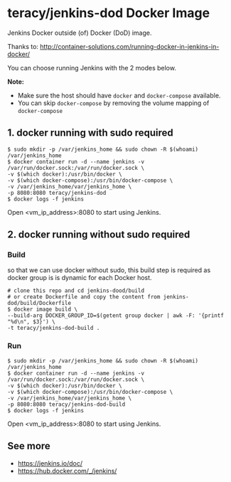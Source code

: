 # teracy/jenkins-dod Docker Image

Jenkins Docker outside (of) Docker (DoD) image.

Thanks to: http://container-solutions.com/running-docker-in-jenkins-in-docker/

You can choose running Jenkins with the 2 modes below.

**Note:**
- Make sure the host should have `docker` and `docker-compose` available.
- You can skip `docker-compose` by removing the volume mapping of `docker-compose`

## 1. docker running with sudo required

```
$ sudo mkdir -p /var/jenkins_home && sudo chown -R $(whoami) /var/jenkins_home
$ docker container run -d --name jenkins -v /var/run/docker.sock:/var/run/docker.sock \
-v $(which docker):/usr/bin/docker \
-v $(which docker-compose):/usr/bin/docker-compose \
-v /var/jenkins_home/var/jenkins_home \
-p 8080:8080 teracy/jenkins-dod
$ docker logs -f jenkins
```

Open \<vm_ip_address>:8080 to start using Jenkins.


## 2. docker running without sudo required

### Build

so that we can use docker without sudo, this build step is required as docker group is is dynamic
for each Docker host.

```
# clone this repo and cd jenkins-dood/build
# or create Dockerfile and copy the content from jenkins-dod/build/Dockerfile
$ docker image build \
--build-arg DOCKER_GROUP_ID=$(getent group docker | awk -F: '{printf "%d\n", $3}') \
-t teracy/jenkins-dod-build .
```

### Run

```
$ sudo mkdir -p /var/jenkins_home && sudo chown -R $(whoami) /var/jenkins_home
$ docker container run -d --name jenkins -v /var/run/docker.sock:/var/run/docker.sock \
-v $(which docker):/usr/bin/docker \
-v $(which docker-compose):/usr/bin/docker-compose \
-v /var/jenkins_home/var/jenkins_home \
-p 8080:8080 teracy/jenkins-dod-build
$ docker logs -f jenkins
```

Open \<vm_ip_address>:8080 to start using Jenkins.

## See more

- https://jenkins.io/doc/
- https://hub.docker.com/_/jenkins/
